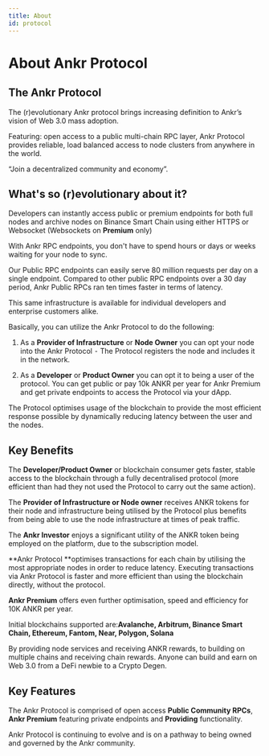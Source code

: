 ```yaml
---
title: About
id: protocol
---
```


# About Ankr Protocol

## The Ankr Protocol

The (r)evolutionary Ankr protocol brings increasing definition to Ankr’s vision of Web 3.0 mass adoption.

Featuring:
open access to a public multi-chain RPC layer, Ankr Protocol provides reliable, load balanced access to node clusters from anywhere in the world.

“Join a decentralized community and economy”.

## What's so (r)evolutionary about it?

Developers can instantly access public or premium endpoints for both full nodes and archive nodes on Binance Smart Chain using either HTTPS or Websocket (Websockets on **Premium** only)

With Ankr RPC endpoints, you don't have to spend hours or days or weeks waiting for your node to sync.

Our Public RPC endpoints can easily serve 80 million requests per day on a single endpoint.
Compared to other public RPC endpoints over a 30 day period, Ankr Public RPCs ran ten times faster in terms of latency. 

This same infrastructure is available for individual developers and enterprise customers alike.

Basically, you can utilize the Ankr Protocol to do the following:

1. As a **Provider of Infrastructure** or **Node Owner** you can opt your node into the Ankr Protocol ⁃ The Protocol registers the node and includes it in the network.

2. As a **Developer** or **Product Owner** you can opt it to being a user of the protocol. You can get public or pay 10k ANKR per year for Ankr Premium and get private endpoints to access the Protocol via your dApp.

The Protocol optimises usage of the blockchain to provide the most efficient response possible by dynamically reducing latency between the user and the nodes.

## Key Benefits

The **Developer/Product Owner** or blockchain consumer gets faster, stable access to the blockchain through a fully decentralised protocol (more efficient than had they not used the Protocol to carry out the same action).

The **Provider of Infrastructure or Node owner** receives ANKR tokens for their node and infrastructure being utilised by the Protocol plus benefits from being able to use the node infrastructure at times of peak traffic.&#x20;

The **Ankr Investor** enjoys a significant utility of the ANKR token being employed on the platform, due to the subscription model.

**Ankr Protocol **optimises transactions for each chain by utilising the most appropriate nodes in order to reduce latency. Executing transactions via Ankr Protocol is faster and more efficient than using the blockchain directly, without the protocol.&#x20;

**Ankr Premium** offers even further optimisation, speed and efficiency for 10K ANKR per year.&#x20;

Initial blockchains supported are:**Avalanche, Arbitrum, Binance Smart Chain, Ethereum, Fantom, Near, Polygon, Solana**

By providing node services and receiving ANKR rewards, to building on multiple chains and receiving chain rewards. Anyone can build and earn on Web 3.0 from a DeFi newbie to a Crypto Degen.&#x20;

## Key Features

The Ankr Protocol is comprised of open access **Public Community RPCs**, **Ankr Premium** featuring private endpoints and **Providing** functionality.

Ankr Protocol is continuing to evolve and is on a pathway to being owned and governed by the Ankr community.

